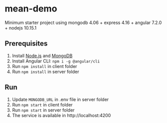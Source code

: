 # mean-demo

Minimum starter project using
mongodb 4.06 + express 4.16 + angular 7.2.0 + nodejs 10.15.1

## Prerequisites

1. Install [Node.js](https://nodejs.org) and [MongoDB](https://www.mongodb.com)
2. Install Angular CLI: `npm i -g @angular/cli`
3. Run `npm install` in client folder
4. Run `npm install` in server folder

## Run

1. Update `MONGODB_URL` in .env file in server folder
1. Run `npm start` in client folder
1. Run `npm start` in server folder
1. The service is available in http://localhost:4200
